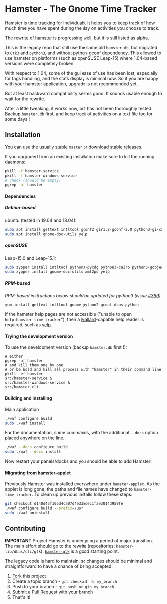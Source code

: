# Hamster - The Gnome Time Tracker

Hamster is time tracking for individuals. It helps you to keep track of how
much time you have spent during the day on activities you choose to track.

The [rewrite of hamster](https://github.com/projecthamster/hamster-gtk)
is progressing well, but it is still listed as alpha.

This is the legacy repo that still use the same old `hamster.db`,
but migrated to `Gtk3` and `python3`, and without python-gconf dependency.
This allowed to use hamster on platforms (such as openSUSE Leap-15)
where 1.04-based versions were completely broken.

With respect to 1.04, some of the gui ease of use has been lost, especially for tags handling,
and the stats display is minimal now.
So if you are happy with your hamster application, upgrade is not recommended yet.

But at least backward compatibility seems good.
It sounds usable enough to wait for the rewrite.

After a little tweaking, it works now,
but has not been thoroughly tested.
Backup `hamster.db` first,
and keep track of activities on a text file too for some days !


## Installation

You can use the usually stable `master` or [download stable releases](https://github.com/projecthamster/hamster/releases).

If you upgraded from an existing installation make sure to kill the running
daemons:

```bash
pkill -f hamster-service
pkill -f hamster-windows-service
# check (should be empty)
pgrep -af hamster
```

#### Dependencies


##### Debian-based

ubuntu (tested in 19.04 and 18.04):
```bash
sudo apt install gettext intltool gconf2 gir1.2-gconf-2.0 python3-gi-cairo
sudo apt install gnome-doc-utils yelp
```


##### openSUSE

Leap-15.0 and Leap-15.1: 
```bash
sudo zypper install intltool python3-pyxdg python3-cairo python3-gobject-Gdk
sudo zypper install gnome-doc-utils xml2po yelp
```

##### RPM-based

*RPM-based instructions below should be updated for python3 (issue [#369](https://github.com/projecthamster/hamster/issues/369)).*

`yum install gettext intltool gnome-python2-gconf dbus-python`

If the hamster help pages are not accessible ("unable to open `help:hamster-time-tracker`"),
then a [Mallard](https://en.wikipedia.org/wiki/Mallard_(documentation))-capable help reader is required,
such as [yelp](https://wiki.gnome.org/Apps/Yelp/).


#### Trying the development version

To use the development version (backup `hamster.db` first !):
```
# either
pgrep -af hamster
# and kill them one by one
# or be bold and kill all process with "hamster" in their command line
pkill -ef hamster
src/hamster-service &
src/hamster-windows-service &
src/hamster-cli
```


#### Building and installing

Main application
```bash
./waf configure build
sudo ./waf install
```
For the documentation, same commands, 
with the additional `--docs` option placed anywhere on the line.
```bash
./waf --docs configure build
sudo ./waf --docs install
```

Now restart your panels/docks and you should be able to add Hamster!

#### Migrating from hamster-applet

Previously Hamster was installed everywhere under `hamster-applet`. As
the applet is long gone, the paths and file names have changed to
`hamster-time-tracker`. To clean up previous installs follow these steps:

```bash
git checkout d140d45f105d4ca07d4e33bcec1fae30143959fe
./waf configure build --prefix=/usr
sudo ./waf uninstall
```

## Contributing

**IMPORTANT**
Project Hamster is undergoing a period of major transition.
The main effort should go to the rewrite (repositories: `hamster-lib/dbus/cli/gtk`).
[`hamster-gtk`](https://github.com/projecthamster/hamster-gtk) is a good starting point.

The legacy code is hard to maintain, so changes should be minimal and straightforward
to have a chance of being accepted.

1. [Fork](https://github.com/projecthamster/hamster/fork) this project
2. Create a topic branch - `git checkout -b my_branch`
3. Push to your branch - `git push origin my_branch`
4. Submit a [Pull Request](https://github.com/projecthamster/hamster/pulls) with your branch
5. That's it!
